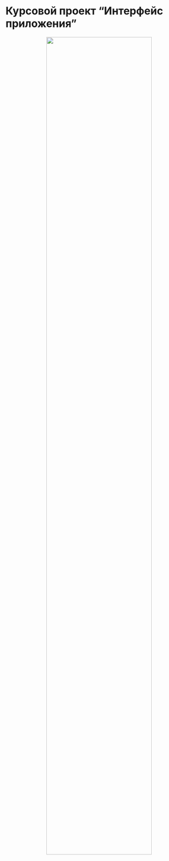 # Курсовой проект “Интерфейс приложения”


  <p align="center" width="100%">
    <img width="75%" src=".MyHabits/Assets.xcassets/ImageProject.png"> 
  </p>
